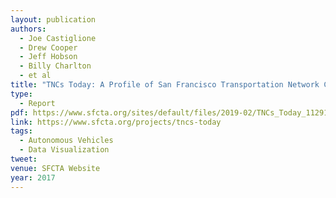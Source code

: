 ```yaml
---
layout: publication
authors:
  - Joe Castiglione
  - Drew Cooper
  - Jeff Hobson
  - Billy Charlton
  - et al
title: "TNCs Today: A Profile of San Francisco Transportation Network Company Activity"
type:
  - Report
pdf: https://www.sfcta.org/sites/default/files/2019-02/TNCs_Today_112917_0.pdf
link: https://www.sfcta.org/projects/tncs-today
tags:
  - Autonomous Vehicles
  - Data Visualization
tweet:
venue: SFCTA Website
year: 2017
---
```

